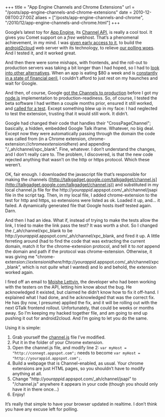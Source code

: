 +++
title = "App Engine Channels and Chrome Extensions"
url = "/posts/app-engine-channels-and-chrome-extensions"
date = 2010-12-08T00:27:00Z
aliaes = ["/posts/app-engine-channels-and-chrome", "/2010/12/app-engine-channels-and-chrome.html"]
+++

Google’s latest toy for [App Engine](http://appengine.google.com/), its [Channel API](http://code.google.com/appengine/docs/python/channel/), is really a cool tool. It gives you Comet support on a _free_ webhost. That’s a phenomenal achievement, in my mind. I was [given early access to it](http://blog.android2cloud.org/2010/08/channel-api.html), to build the [android2cloud](http://code.google.com/p/android2cloud) web server with its technology, to relieve [our polling woes](http://blog.android2cloud.org/2010/08/servers-and-money.html). And I tested it, and it worked great.

And then there were some mishaps, with frontends, and the roll-out to production servers was taking a bit longer than I had hoped, so I had to [look into other alternatives](https://twitter.com/paddyforan/status/27981592770). When an app is eating $80 a week and is [constantly in a state of financial peril](http://blog.android2cloud.org/2010/09/money-spoils-everything-wholesome.html), I couldn’t afford to just rest on my haunches and wait for Google.

And then, of course, Google [got the Channels to production](http://googleappengine.blogspot.com/2010/12/happy-holidays-from-app-engine-team-140.html) before I got my [node.js](http://www.nodejs.org/) implementation to production-readiness. So, of course, I tested the beta software I had written a couple months prior, ensured it still worked, and [called for a test](http://groups.google.com/group/android2cloud-beta/browse_thread/thread/a13caf3450c704c6). Except something blew up in my face: I had neglected to test the extension, trusting that it would still work. It didn’t.

Google had changed their code that handles their "CrossPageChannel"; basically, a hidden, embedded Google Talk iframe. Whatever, no big deal. Except now they were automatically passing through the domain the code was called from (in a Chrome extension, chrome-extension://_chromeextensionidhere_) and appending "/_ah/channel/xpc_blank". Fine, whatever. I don’t understand the changes, and I don’t really care to. The problem, I discovered, is that the new code rejected anything that wasn’t on the http or https protocol. Which these weren’t.

OK, fair enough. I downloaded the javascript file that’s responsible for making the channels ([http://talkgadget.google.com/talkgadget/channel.js](http://talkgadget.google.com/talkgadget/channel.js)) and substituted in my local channel.js file for the http://_yourappid_.appspot.com/_ah/channel/jsapi file in the script tag. Then, in my local file, I added chrome-extension to the test for http and https, so extensions were listed as ok. Loaded it up, and… it failed. A dynamically generated file that Google hosts itself tested again. Darn.

And then I had an idea. What if, instead of trying to make the tests allow the link, I tried to make the link pass the test? It was worth a shot. So I changed the /_ah/channel/xpc_blank to be http://_yourappid_.appspot.com/_ah/channel/xpc_blank, and fired it up. A little ferreting around (had to find the code that was extracting the current domain, match it for the chrome-extension protocol, and tell it to _not_ append the domain and path if the protocol was chrome-extension. Otherwise, it was giving me "chrome-extension://_extensionidhere_/http://_yourappid_.appspot.com/_ah/channel/xpc_blank", which is not _quite_ what I wanted) and lo and behold, the extension worked again.

I fired off an email to [Moishe Lettvin](http://www.google.com/profiles/moishel), the developer who had been working with the testers on the API, letting him know about the bug. He acknowledged it existed, but claimed he didn’t know how to fix it off-hand. I explained what I had done, and he acknowledged that was the correct fix. He has (by now, I presume) applied the fix, and it will be rolling out with the next GTalk frontend rollout. Unfortunately, that could be weeks or months away. So I’m keeping my hacked together file, and am going to end up pushing it out for android2cloud. And I’m going to let you do the same.

Using it is simple:

1. Grab yourself the [channel.js](http://code.google.com/p/android2cloud-beta/source/browse/channel.js?repo=chrome) file I’ve modified.
2. Put it in the folder of your Chrome extension.
3. Open the channel.js file, and modify line 2: `var myHost = "http://connegt.appspot.com";` needs to become `var myHost = "http://yourappid.appspot.com";`.
4. Build a webpage that is Channel-enabled, as usual. Your chrome extensions are just HTML pages, so you shouldn’t have to modify anything at all.
5. Change "http://_yourappid_.appspot.com/_ah/channel/jsapi" to "/channel.js" anywhere it appears in your code (though you should only have it in there once…)
6. Enjoy!

It’s really that simple to have your browser updated in realtime. I don’t think you have any excuse left for polling.

